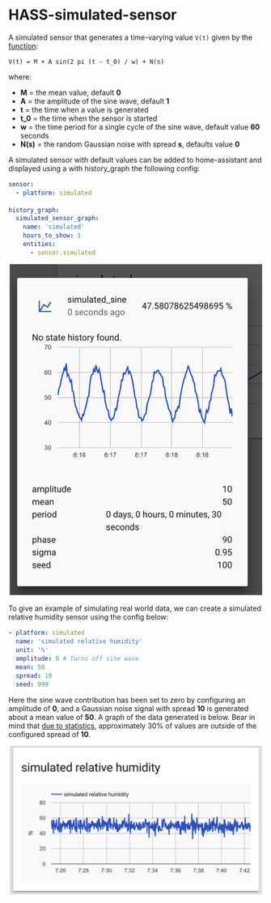 # HASS-simulated-sensor
A simulated sensor that generates a time-varying value ```V(t)``` given by the [function](https://en.wikipedia.org/wiki/Sine_wave):

 ```
 V(t) = M + A sin(2 pi (t - t_0) / w) + N(s)
 ```

where:

- **M** = the mean value, default **0**
- **A** = the amplitude of the sine wave, default **1**
- **t** = the time when a value is generated
- **t_0** = the time when the sensor is started
- **w** = the time period for a single cycle of the sine wave, default value **60** seconds
- **N(s)** = the random Gaussian noise with spread **s**, defaults value **0**


A simulated sensor with default values can be added to home-assistant and displayed using a with history_graph the following config:

```yaml
sensor:
  - platform: simulated

history_graph:
  simulated_sensor_graph:
    name: 'simulated'
    hours_to_show: 1
    entities:
      - sensor.simulated
```

<p align="center">
<img src="https://github.com/robmarkcole/HASS-simulated-sensor/blob/master/images/HA_view.png" width="500">
</p>

To give an example of simulating real world data, we can create a simulated relative humidity sensor using the config below:

```yaml
- platform: simulated
  name: 'simulated relative humidity'
  unit: '%'
  amplitude: 0 # Turns off sine wave
  mean: 50
  spread: 10
  seed: 999
```
Here the sine wave contribution has been set to zero by configuring an amplitude of **0**, and a Gaussian noise signal with spread **10** is generated about a mean value of **50**. A graph of the data generated is below. Bear in mind that [due to statistics](https://en.wikipedia.org/wiki/Normal_distribution), approximately 30% of values are outside of the configured spread of **10**.

<p align="center">
<img src="https://github.com/robmarkcole/HASS-simulated-sensor/blob/master/images/simulated_humidity.png" width="500">
</p>
